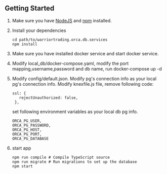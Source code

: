 ## Getting Started

1. Make sure you have [NodeJS](https://nodejs.org/) and [npm](https://www.npmjs.com/) installed.
2. Install your dependencies

    ```
    cd path/to/warriortrading.orca.db.services
    npm install
   
3. Make sure you have installed docker service and start docker service.
4. Modify local_db/docker-compose.yaml, modify the port mapping,username,password and db name, run docker-compose up -d
5. Modify config/default.json. Modify pg's connection info as your local pg's connection info.
   Modify knexfile.js file, remove following code:
   ```
   ssl: {
      rejectUnauthorized: false,
    },
   ```
   set following environment variables as your local db pg info.
   ```
   ORCA_PG_USER,
   ORCA_PG_PASSWORD,
   ORCA_PG_HOST,
   ORCA_PG_PORT,
   ORCA_PG_DATABASE
   ```
6. start app
    ```
    npm run compile # Compile TypeScript source
    npm run migrate # Run migrations to set up the database
    npm start
    ```